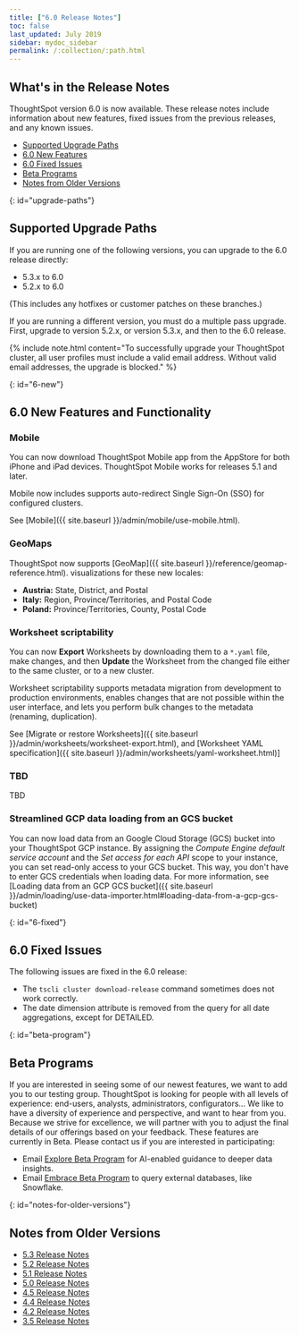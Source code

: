```yaml
---
title: ["6.0 Release Notes"]
toc: false
last_updated: July 2019
sidebar: mydoc_sidebar
permalink: /:collection/:path.html
---
```


## What's in the Release Notes

ThoughtSpot version 6.0 is now available. These release notes include information about new features,
fixed issues from the previous releases, and any known issues.

* [Supported Upgrade Paths](#upgrade-paths)
* [6.0 New Features](#6-new)
* [6.0 Fixed Issues](#6-fixed)
* [Beta Programs](#beta-program)
* [Notes from Older Versions](#notes-for-older-versions)

{: id="upgrade-paths"}
## Supported Upgrade Paths

If you are running one of the following versions, you can upgrade to the 6.0 release
directly:

* 5.3.x to 6.0
* 5.2.x to 6.0

(This includes any hotfixes or customer patches on these branches.)

If you are running a different version, you must do a multiple pass upgrade.
First, upgrade to version 5.2.x, or version 5.3.x, and then to the 6.0 release.

{% include note.html content="To successfully upgrade your ThoughtSpot cluster, all user profiles must include a valid email address. Without valid email addresses, the upgrade is blocked." %}

{: id="6-new"}
## 6.0 New Features and Functionality

### Mobile
You can now download ThoughtSpot Mobile app from the AppStore for both iPhone and iPad devices. ThoughtSpot Mobile works for releases 5.1 and later.

Mobile now includes supports auto-redirect Single Sign-On (SSO) for configured clusters.

See [Mobile]({{ site.baseurl }}/admin/mobile/use-mobile.html).

### GeoMaps
ThoughtSpot now supports [GeoMap]({{ site.baseurl }}/reference/geomap-reference.html).
 visualizations for these new locales:
- <strong>Austria:</strong> State, District, and Postal
- <strong>Italy:</strong> Region, Province/Territories, and Postal Code
- <strong>Poland:</strong> Province/Territories, County, Postal Code

### Worksheet scriptability
You can now **Export** Worksheets by downloading them to a `*.yaml` file, make changes, and then **Update** the Worksheet from the changed file either to the same cluster, or to a new cluster.

Worksheet scriptability supports metadata migration from development to production environments, enables changes that are not possible within the user interface, and lets you perform bulk changes to the metadata (renaming, duplication).

See [Migrate or restore Worksheets]({{ site.baseurl }}/admin/worksheets/worksheet-export.html), and [Worksheet YAML specification]({{ site.baseurl }}/admin/worksheets/yaml-worksheet.html)]

### TBD
TBD

<!-- ### New group functions
- [median function]({{ site.baseurl }}/reference/formula-reference.html#median)
- [nth_percentile function]({{ site.baseurl }}/reference/formula-reference.html#nth_percentile) -->

### Streamlined GCP data loading from an GCS bucket
You can now load data from an Google Cloud Storage (GCS) bucket into your ThoughtSpot GCP instance. By assigning the _Compute Engine default service account_ and the _Set access for each API_ scope to your instance, you can set read-only access to your GCS bucket. This way, you don't have to enter GCS credentials when loading data. For more information, see [Loading data from an GCP GCS bucket]({{ site.baseurl }}/admin/loading/use-data-importer.html#loading-data-from-a-gcp-gcs-bucket)

{: id="6-fixed"}
## 6.0 Fixed Issues

The following issues are fixed in the 6.0 release:

- The `tscli cluster download-release` command sometimes does not work correctly.
- The date dimension attribute is removed from the query for all date aggregations, except for DETAILED.

{: id="beta-program"}
## Beta Programs
If you are interested in seeing some of our newest features, we want to add you to our testing group. ThoughtSpot is looking for people with all levels of experience: end-users, analysts, administrators, configurators...
We like to have a diversity of experience and perspective, and want to hear from you. Because we strive for excellence, we will partner with you to adjust the final details of our offerings based on your feedback.
These features are currently in Beta. Please contact us if you are interested in participating:
- Email <a href="mailto:BetaProgram@thoughtspot.com?subject=Explore%20Beta%20Program%20Request" target="_blank">Explore Beta Program</a> for AI-enabled guidance to deeper data insights.
- Email <a href="mailto:BetaProgram@thoughtspot.com?subject=Embrace%20Beta%20Program%20Request" target="_blank">Embrace Beta Program</a> to query external databases, like Snowflake.

{: id="notes-for-older-versions"}
## Notes from Older Versions

* [5.3 Release Notes](/5.3/pdf/ThoughtSpot_Release_Notes_5.3.pdf)
* [5.2 Release Notes](/5.2/pdf/ThoughtSpot_Release_Notes_5.2.pdf)
* [5.1 Release Notes](/5.1/pdf/ThoughtSpot_Release_Notes_5.1.pdf)
* [5.0 Release Notes](/5.0/pdf/ThoughtSpot_Release_Notes_5.0.pdf)
* [4.5 Release Notes](/4.5/pdf/ThoughtSpot_Release_Notes_4.5.pdf)
* [4.4 Release Notes](/4.4/pdf/ThoughtSpot_Release_Notes_4.4.pdf)
* [4.2 Release Notes](/4.2/pdf/ThoughtSpot_Release_Notes_4.2.2.pdf)
* [3.5 Release Notes](/3.5/pdf/ThoughtSpot_Release_Notes_3.5.7.pdf)
